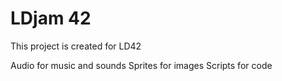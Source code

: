 # LDjam 42
This project is created for LD42

Audio for music and sounds
Sprites for images
Scripts for code

